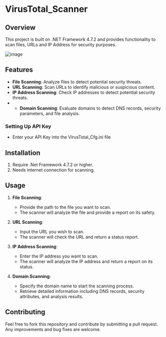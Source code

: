 # VirusTotal_Scanner

## Overview
This project is built on .NET Framework 4.7.2 and provides functionality to scan files, URLs and IP Address for security purposes.

![image](https://github.com/Khanh779/VirusTotal_Scanner/blob/master/Screenshot/Recod.gif)

## Features
- **File Scanning**: Analyze files to detect potential security threats.
- **URL Scanning**: Scan URLs to identify malicious or suspicious content.
- **IP Address Scanning**: Check IP addresses to detect potential security threats.
- - **Domain Scanning**: Evaluate domains to detect DNS records, security parameters, and file analysis.


### Setting Up API Key
- Enter your API Key into the VirusTotal_Cfg.ini file

## Installation
1. Require .Net Framework 4.7.2 or higher.
2. Needs internet connection for scanning.

## Usage
1. **File Scanning**: 
    - Provide the path to the file you want to scan.
    - The scanner will analyze the file and provide a report on its safety.

2. **URL Scanning**: 
    - Input the URL you wish to scan.
    - The scanner will check the URL and return a status report.

3. **IP Address Scanning**:
    - Enter the IP address you want to scan.
    - The scanner will analyze the IP address and return a report on its status.

4. **Domain Scanning**:
   - Specify the domain name to start the scanning process.
   - Retrieve detailed information including DNS records, security attributes, and analysis results.



## Contributing
Feel free to fork this repository and contribute by submitting a pull request. Any improvements and bug fixes are welcome.

